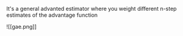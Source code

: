 It's a general advanted estimator where you weight different n-step estimates of the advantage function 

![[gae.png]]